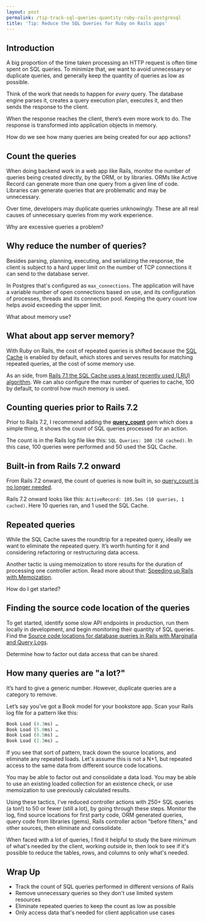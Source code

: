 ```yaml
---
layout: post
permalink: /tip-track-sql-queries-quantity-ruby-rails-postgresql
title: 'Tip: Reduce the SQL Queries for Ruby on Rails apps'
---
```


## Introduction
A big proportion of the time taken processing an HTTP request is often time spent on SQL queries. To minimize that, we want to avoid unnecessary or duplicate queries, and generally keep the quantity of queries as low as possible.

Think of the work that needs to happen for *every* query. The database engine parses it, creates a query execution plan, executes it, and then sends the response to the client.

When the response reaches the client, there’s even more work to do. The response is transformed into application objects in memory.

How do we see how many queries are being created for our app actions?

## Count the queries
When doing backend work in a web app like Rails, monitor the number of queries being created directly, by the ORM, or by libraries. ORMs like Active Record can generate more than one query from a given line of code. Libraries can generate queries that are problematic and may be unnecessary.

Over time, developers may duplicate queries unknowingly. These are all real causes of unnecessary queries from my work experience.

Why are excessive queries a problem?

## Why reduce the number of queries?
Besides parsing, planning, executing, and serializing the response, the client is subject to a hard upper limit on the number of TCP connections it can send to the database server.

In Postgres that's configured as `max_connections`. The application will have a variable number of open connections based on use, and its configuration of processes, threads and its connection pool. Keeping the query count low helps avoid exceeding the upper limit.

What about memory use?

## What about app server memory?
With Ruby on Rails, the cost of repeated queries is shifted because the [SQL Cache](https://guides.rubyonrails.org/caching_with_rails.html#sql-caching) is enabled by default, which stores and serves results for matching repeated queries, at the cost of some memory use.

As an side, from [Rails 7.1 the SQL Cache uses a least recently used (LRU) algorithm](https://www.shakacode.com/blog/rails-make-active-records-query-cache-an-lru). We can also configure the max number of queries to cache, 100 by default, to control how much memory is used.

## Counting queries prior to Rails 7.2
Prior to Rails 7.2, I recommend adding the [**query_count**](https://github.com/rubysamurai/query_count) gem which does a simple thing, it shows the count of SQL queries processed for an action.

The count is in the Rails log file like this: `SQL Queries: 100 (50 cached)`. In this case, 100 queries were performed and 50 used the SQL Cache.

## Built-in from Rails 7.2 onward
From Rails 7.2 onward, the count of queries is now built in, so [query_count is no longer needed](https://github.com/rubysamurai/query_count/issues/2).

Rails 7.2 onward looks like this: `ActiveRecord: 105.5ms (10 queries, 1 cached)`. Here 10 queries ran, and 1 used the SQL Cache.

## Repeated queries
While the SQL Cache saves the roundtrip for a repeated query, ideally we want to eliminate the repeated query. It’s worth hunting for it and considering refactoring or restructuring data access.

Another tactic is using memoization to store results for the duration of processing one controller action. Read more about that: [Speeding up Rails with Memoization](https://www.honeybadger.io/blog/ruby-rails-memoization/).

How do I get started?

## Finding the source code location of the queries
To get started, identify some slow API endpoints in production, run them locally in development, and begin monitoring their quantity of SQL queries. Find the [Source code locations for database queries in Rails with Marginalia and Query Logs](https://andyatkinson.com/source-code-line-numbers-ruby-on-rails-marginalia-query-logs).

Determine how to factor out data access that can be shared.

## How many queries are "a lot?"
It’s hard to give a generic number. However, duplicate queries are a category to remove.

Let’s say you’ve got a Book model for your bookstore app. Scan your Rails log file for a pattern like this:
```sql
Book Load (4.3ms) …
Book Load (5.0ms) …
Book Load (0.5ms) …
Book Load (2.3ms) …
```

If you see that sort of pattern, track down the source locations, and eliminate any repeated loads. Let's assume this is not a N+1, but repeated access to the same data from different source code locations.

You may be able to factor out and consolidate a data load. You may be able to use an existing loaded collection for an existence check, or use memoization to use previously calculated results.

Using these tactics, I’ve reduced controller actions with 250+ SQL queries (a ton!) to 50 or fewer (still a lot), by going through these steps. Monitor the log, find source locations for first party code, ORM generated queries, query code from libraries (gems), Rails controller action "before filters," and other sources, then eliminate and consolidate.

When faced with a lot of queries, I find it helpful to study the bare minimum of what's needed by the client, working outside in, then look to see if it's possible to reduce the tables, rows, and columns to only what's needed.

## Wrap Up
- Track the count of SQL queries performed in different versions of Rails
- Remove unnecessary queries so they don't use limited system resources
- Eliminate repeated queries to keep the count as low as possible
- Only access data that's needed for client application use cases
